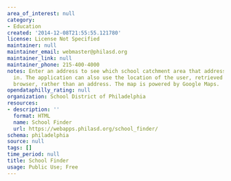 ```yaml
---
area_of_interest: null
category:
- Education
created: '2014-12-08T21:55:55.121780'
license: License Not Specified
maintainer: null
maintainer_email: webmaster@philasd.org
maintainer_link: null
maintainer_phone: 215-400-4000
notes: Enter an address to see which school catchment area that address is located
  in. The application can also use the location of the user, retrieved from the user's
  browser, rather than an address. The map is powered by Google Maps.
opendataphilly_rating: null
organization: School District of Philadelphia
resources:
- description: ''
  format: HTML
  name: School Finder
  url: https://webapps.philasd.org/school_finder/
schema: philadelphia
source: null
tags: []
time_period: null
title: School Finder
usage: Public Use; Free
---
```

